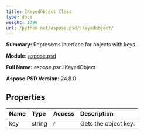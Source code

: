 ```yaml
---
title: IKeyedObject Class
type: docs
weight: 1790
url: /python-net/aspose.psd/ikeyedobject/
---
```


**Summary:** Represents interface for objects with keys.

**Module:** [aspose.psd](/psd/python-net/aspose.psd/)

**Full Name:** aspose.psd.IKeyedObject

**Aspose.PSD Version:** 24.8.0

## **Properties**
| **Name** | **Type** | **Access** | **Description** |
| :- | :- | :- | :- |
| key | string | r | Gets the object key. |


